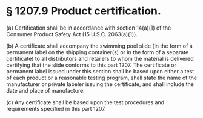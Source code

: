 # § 1207.9   Product certification.

(a) Certification shall be in accordance with section 14(a)(1) of the Consumer Product Safety Act (15 U.S.C. 2063(a)(1)).


(b) A certificate shall accompany the swimming pool slide (in the form of a permanent label on the shipping container(s) or in the form of a separate certificate) to all distributors and retailers to whom the material is delivered certifying that the slide conforms to this part 1207. The certificate or permanent label issued under this section shall be based upon either a test of each product or a reasonable testing program, shall state the name of the manufacturer or private labeler issuing the certificate, and shall include the date and place of manufacture.


(c) Any certificate shall be based upon the test procedures and requirements specified in this part 1207.




